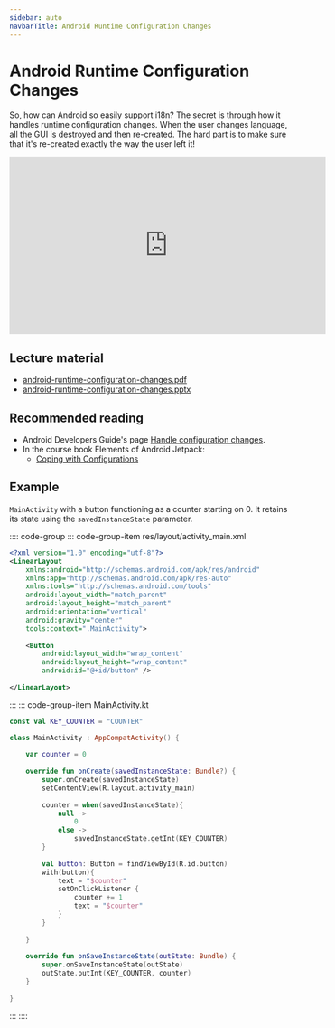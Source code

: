 ```yaml
---
sidebar: auto
navbarTitle: Android Runtime Configuration Changes
---
```


# Android Runtime Configuration Changes
So, how can Android so easily support i18n? The secret is through how it handles runtime configuration changes. When the user changes language, all the GUI is destroyed and then re-created. The hard part is to make sure that it's re-created exactly the way the user left it!

<iframe width="560" height="314" src="https://www.youtube.com/embed/P107Qcnnyys" frameborder="0" allow="accelerometer; autoplay; clipboard-write; encrypted-media; gyroscope; picture-in-picture" allowfullscreen></iframe>

## Lecture material
* [android-runtime-configuration-changes.pdf](android-runtime-configuration-changes.pdf)
* [android-runtime-configuration-changes.pptx](android-runtime-configuration-changes.pptx)

## Recommended reading
* Android Developers Guide's page [Handle configuration changes](https://developer.android.com/guide/topics/resources/runtime-changes).
* In the course book Elements of Android Jetpack:
    * [Coping with Configurations](https://commonsware.com/Jetpack/pages/chap-config-001.html)

## Example
`MainActivity` with a button functioning as a counter starting on 0. It retains its state using the `savedInstanceState` parameter.

:::: code-group
::: code-group-item res/layout/activity_main.xml
```xml
<?xml version="1.0" encoding="utf-8"?>
<LinearLayout
    xmlns:android="http://schemas.android.com/apk/res/android"
    xmlns:app="http://schemas.android.com/apk/res-auto"
    xmlns:tools="http://schemas.android.com/tools"
    android:layout_width="match_parent"
    android:layout_height="match_parent"
    android:orientation="vertical"
    android:gravity="center"
    tools:context=".MainActivity">
    
    <Button
        android:layout_width="wrap_content"
        android:layout_height="wrap_content"
        android:id="@+id/button" />
    
</LinearLayout>
```
:::
::: code-group-item MainActivity.kt
```kotlin
const val KEY_COUNTER = "COUNTER"

class MainActivity : AppCompatActivity() {
    
    var counter = 0
    
    override fun onCreate(savedInstanceState: Bundle?) {
        super.onCreate(savedInstanceState)
        setContentView(R.layout.activity_main)
        
        counter = when(savedInstanceState){
            null ->
                0
            else ->
                savedInstanceState.getInt(KEY_COUNTER)
        }
        
        val button: Button = findViewById(R.id.button)
        with(button){
            text = "$counter"
            setOnClickListener {
                counter += 1
                text = "$counter"
            }
        }
    
    }
    
    override fun onSaveInstanceState(outState: Bundle) {
        super.onSaveInstanceState(outState)
        outState.putInt(KEY_COUNTER, counter)
    }
    
}
```
:::
::::
